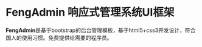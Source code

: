 # FengAdmin 响应式管理系统UI框架



**FengAdmin**是基于bootstrap的后台管理模板，基于html5+css3开发设计，符合国人的使用习惯。免费提供给需要的程序员。
 
